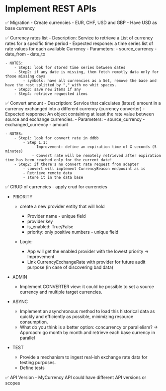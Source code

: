 # Implement REST APIs
✅ Migration
    - Create currencies
        - EUR, CHF, USD and GBP
        - Have USD as base currency

✅ Currency rates list
    - Description: Service to retrieve a List of currency rates for a specific time period
    - Expected response: a time series list of rate values for each available Currency
    - Parameters:
        - source_currency
        - date_from
        - date_to

    - NOTES:
        - Step1: look for stored time series between dates
        - Step2: if any date is missing, then fetch remotly data only for those missing days
            - symbols: have all currencies as a Set, remove the base and have the rest splitted by "," with no whit spaces.
        - Step3: save new items if any
        - Step4: retrieve requested items

✅ Convert amount
    - Description: Service that calculates (latest) amount in a currency exchanged into a different currency (currency converter)
    - Expected response: An object containing at least the rate value between source and exchange currencies.
    - Parameters:
        - source_currency
        - exchanged_currency
        - amount

    - NOTES:
        - Step1: look for convert rate in ddbb
            - Step 1.1: 
                - Improvement: define an expiration time of X seconds (5 minutes)
                - Convert rate will be remotely retrieved after expiration time has been reached only for the current date!
        - Step2: if there's no convert rate request from adapter
            - convert will implement CurrencyBeacon endpooint as is
            - Retrieve remote data 
            - store it in the data base

✅ CRUD of currencies
    - apply crud for currencies

- PRIORITY
    - create a new provider entity that will hold
        - Provider name - unique field
        - provider key
        - is_enabled: True/False
        - priority: only positive numbers - unique field
    
    - Logic:
        - App will get the enabled provider with the lowest priority
    -> Improvement
        - Link CurrencyExchangeRate with provider for future audit purpose (in case of discovering bad data)

- ADMIN
    - Implement CONVERTER view: it could be possible to set a source currency and multiple target currencies.

- ASYNC
    - Implement an asynchronous method to load this historical data as quickly and efficiently as possible, minimizing resource consumption.
    - What do you think is a better option: concurrency or parallelism?
    -> Approach: go month by month and retrieve each base currency in parallel

- TEST
    - Provide a mechanism to ingest real-ish exchange rate data for testing purposes.
    - Define tests

✅ API Version
    - MyCurrency API could have different API versions or scopes 